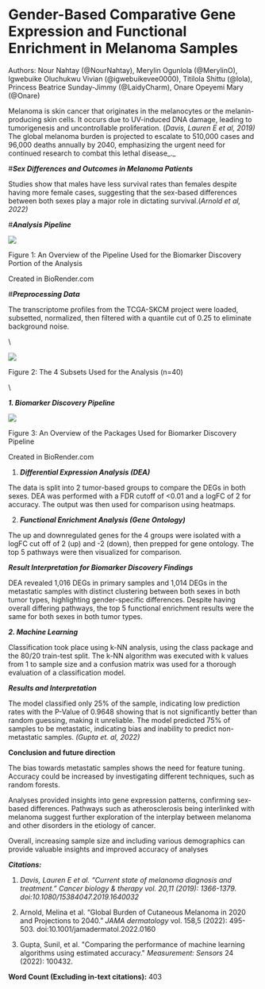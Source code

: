 # **Gender-Based Comparative Gene Expression and Functional Enrichment in Melanoma Samples** 

Authors: Nour Nahtay (@NourNahtay), Merylin Ogunlola (@MerylinO), Igwebuike Oluchukwu Vivian (@igwebuikevee0000), Titilola Shittu (@lola), Princess Beatrice Sunday-Jimmy (@LaidyCharm), Onare Opeyemi Mary (@Onare)

Melanoma is skin cancer that originates in the melanocytes or the melanin-producing skin cells. It occurs due to UV-induced DNA damage, leading to tumorigenesis and uncontrollable proliferation. (_Davis, Lauren E et al, 2019)_ The global melanoma burden is projected to escalate to 510,000 cases and 96,000 deaths annually by 2040, emphasizing the urgent need for continued research to combat this lethal disease_._ 

#***Sex Differences and Outcomes in Melanoma Patients***

Studies show that males have less survival rates than females despite having more female cases, suggesting that the sex-based differences between both sexes play a major role in dictating survival.(_Arnold et al, 2022)_

#***Analysis Pipeline***

****![](https://lh7-rt.googleusercontent.com/docsz/AD_4nXc0YzHDArNngwGWgrK_Yh-fWEVTeWR966UZIhEJykfk8tXauX5FItCe7nEUxTJ5vjrU6osSc2qkhEaqtgmERiNYd25-ebvBpJX8GkMi0CMOkgKSMAplKlQhiwMeUUX8xLzjFLgT7i1AcXWa7vh2PgsLCOsI?key=GNpt1ZRV2jJ52mDok30oRw)****

Figure 1: An Overview of the Pipeline Used for the Biomarker Discovery Portion of the Analysis 

Created in BioRender.com

#***Preprocessing Data***

The transcriptome profiles from the TCGA-SKCM project were loaded, subsetted, normalized, then filtered with a quantile cut of 0.25 to eliminate background noise.

\


![](https://lh7-rt.googleusercontent.com/docsz/AD_4nXc5DVqSFneMgOrXOXq8A_nJRFlQRHweXK7TlHKNQL9rrrrWE5ylL_180LgVcI3PQb9tRbICWypPe9ouxBBY0aCqsn4Z4fBNQp_Ri2ZH_fuNP236PEz5_VZ3eIcx3S-BMf9iXashIeJY6xARFka7pO7wKlnx?key=GNpt1ZRV2jJ52mDok30oRw)

Figure 2: The 4 Subsets Used for the Analysis (n=40)

\


***1. Biomarker Discovery Pipeline***

****![](https://lh7-rt.googleusercontent.com/docsz/AD_4nXf7cqaU7gkCcRNpeB2d9Cf-X8YfKmdad2J_x4g3VmP2UWflucx0UKD4PgtIy6J3HViQTaWS2hK6184d2OudvF231aoYXuttr0YorN91y4RSH0JZjVYuoEHvI36vqumMRTcgLQoIQE9Zxjbhe0XnVAWvh80?key=GNpt1ZRV2jJ52mDok30oRw)****

Figure 3: An Overview of the Packages Used for Biomarker Discovery Pipeline

Created in BioRender.com

1. ***_Differential Expression Analysis (DEA)_***

The data is split into 2 tumor-based groups to compare the DEGs in both sexes. DEA was performed with a FDR cutoff of <0.01 and a logFC of 2 for accuracy. The output was then used for comparison using heatmaps.

2. ***_Functional Enrichment Analysis (Gene Ontology)_***

The up and downregulated genes for the 4 groups were isolated with a logFC cut off of 2 (up) and -2 (down), then prepped for gene ontology. The top 5 pathways were then visualized for comparison.

***Result Interpretation for Biomarker Discovery Findings***

DEA revealed 1,016 DEGs in primary samples and 1,014 DEGs in the metastatic samples with distinct clustering between both sexes in both tumor types, highlighting gender-specific differences. Despite having overall differing pathways, the top 5 functional enrichment results were the same for both sexes in both tumor types.

***2. Machine Learning*** 

Classification took place using k-NN analysis, using the class package and the 80/20 train-test split. The k-NN algorithm was executed with k values from 1 to sample size and a confusion matrix was used for a thorough evaluation of a classification model.

***Results and Interpretation***

The model classified only 25% of the sample, indicating low prediction rates with the P-Value of 0.9648 showing that is not significantly better than random guessing, making it unreliable. The model predicted 75% of samples to be metastatic, indicating bias and inability to predict non-metastatic samples. _(Gupta et. al, 2022)_

**Conclusion and future direction**

The bias towards metastatic samples shows the need for feature tuning. Accuracy could be increased by investigating different techniques, such as random forests.

Analyses provided insights into gene expression patterns, confirming sex-based differences. Pathways such as atherosclerosis being interlinked with melanoma suggest further exploration of the interplay between melanoma and other disorders in the etiology of cancer. 

Overall, increasing sample size and including various demographics can provide valuable insights and improved accuracy of analyses

***Citations:***

1. _Davis, Lauren E et al. “Current state of melanoma diagnosis and treatment.” Cancer biology & therapy vol. 20,11 (2019): 1366-1379. doi:10.1080/15384047.2019.1640032_

2. Arnold, Melina et al. “Global Burden of Cutaneous Melanoma in 2020 and Projections to 2040.” _JAMA dermatology_ vol. 158,5 (2022): 495-503. doi:10.1001/jamadermatol.2022.0160

3. Gupta, Sunil, et al. "Comparing the performance of machine learning algorithms using estimated accuracy." _Measurement: Sensors_ 24 (2022): 100432.

**Word Count (Excluding in-text citations):** 403


